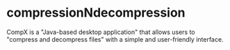 # compressionNdecompression
 CompX is a "Java-based desktop application" that allows users to "compress and decompress files" with a simple and user-friendly interface. 
